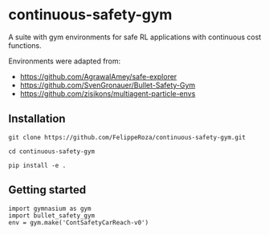 # continuous-safety-gym

A suite with gym environments for safe RL applications with continuous cost functions.

Environments were adapted from:

+ https://github.com/AgrawalAmey/safe-explorer
+ https://github.com/SvenGronauer/Bullet-Safety-Gym
+ https://github.com/zisikons/multiagent-particle-envs


## Installation

```
git clone https://github.com/FelippeRoza/continuous-safety-gym.git

cd continuous-safety-gym

pip install -e .
```

## Getting started

```
import gymnasium as gym
import bullet_safety_gym
env = gym.make('ContSafetyCarReach-v0')
```


